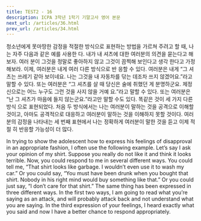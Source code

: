 ```yaml
---
title: TEST2 - 16
description: ICPA 3학년 1학기 기말고사 영어 본문
next_url: /articles/36.html
prev_url: /articles/34.html
---
```


청소년에게 못마땅한 감정을 적절한 방식으로 표현하는 방법을 가르쳐 주려고 할 때, 나는 자주 다음과 같은 예를 사용한 다. 내가 내 셔츠에 대한 여러분의 의견을 묻는다고 해보자. 여러 분이 그것을 정말로 좋아하지 않고 그것이 끔찍해 보인다고 생각 한다고 가정해보라. 이제, 여러분은 내게 여러 다른 방식으로 반 응할 수 있다. 여러분은 내게 “그 셔츠는 쓰레기 같아 보이네요. 나는 그것을 내 자동차를 닦는 데조차 쓰지 않겠어요.”라고 말할 수 있다. 또는 여러분은 “그 셔츠를 살 때 당신은 술에 취했던 게 분명하군요. 제정신으로는 어느 누구도 그런 것을 사지 않을 거예 요.”라고 말할 수 있다. 또는 여러분은 “난 그 셔츠가 마음에 들지 않는군요.”라고만 말할 수도 있다. 똑같은 것이 세 가지 다른 방식 으로 표현되었다. 처음 두 방식에서는 나는 여러분이 말하는 것을 공격으로 이해할 것이고, 아마도 공격적으로 대응하고 여러분이 말하는 것을 이해하지 못할 것이다. 여러분의 감정을 나타내는 세 번째 표현에서 나는 정확하게 여러분이 말한 것을 듣고 이제 적절 히 반응할 가능성이 더 많다.

In trying to show the adolescent how to express his feelings of disapproval in an appropriate fashion, I often use the following example. Let’s say I ask your opinion of my shirt. Suppose you really do not like it and think it looks terrible. Now, you could respond to me in several different ways. You could tell me, “That shirt looks like garbage. I wouldn’t even use it to wash my car.” Or you could say, “You must have been drunk when you bought that shirt. Nobody in his right mind would buy something like that.” Or you could just say, “I don’t care for that shirt.” The same thing has been expressed in three different ways. In the first two ways, I am going to read what you’re saying as an attack, and will probably attack back and not understand what you are saying. In the third expression of your feelings, I heard exactly what you said and now I have a better chance to respond appropriately.
